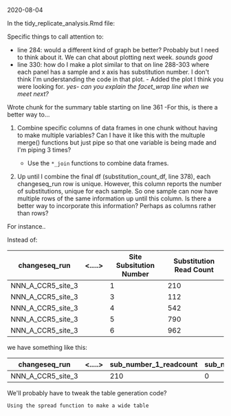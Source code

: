 2020-08-04

In the tidy_replicate_analysis.Rmd file: 

Specific things to call attention to:

- line 284: would a different kind of graph be better? Probably but I need to think about it. We can chat about plotting next week. *sounds good*
- line 330: how do I make a plot similar to that on line 288-303 where each panel has a sample and x axis has substitution number. I don't think I'm understanding the code in that plot.  - Added the plot I think you were looking for. *yes- can you explain the facet_wrap line when we meet next?*

Wrote chunk for the summary table starting on line 361
-For this, is there a better way to...
1. Combine specific columns of data frames in one chunk without having to make multiple variables? Can I have it like this with the multuple merge() functions but just pipe so that one variable is being made and I'm piping 3 times?  

    * Use the `*_join` functions to combine data frames.

2. Up until I combine the final df (substitution_count_df, line 378), each changeseq_run row is unique. However, this column reports the number of substitutions, unique for each sample. So one sample can now have multiple rows of the same information up until this column. Is there a better way to incorporate this information? Perhaps as columns rather than rows? 

For instance.. 

Instead of: 

changeseq_run     | <.....> | Site Subsitution Number | Substitution Read Count
------------------|---------|-------------------------|-------------------------
NNN_A_CCR5_site_3 |         | 1                       | 210         
NNN_A_CCR5_site_3 |         | 3                       | 112
NNN_A_CCR5_site_3 |         | 4                       | 542
NNN_A_CCR5_site_3 |         | 5                       | 790
NNN_A_CCR5_site_3 |         | 6                       | 962

we have something like this:

changeseq_run     | <.....> | sub_number_1_readcount | sub_number_2_readcount | sub_number_3_readcount | sub_number_4_readcount | sub_number_5_readcount| sub_number_6_readcount
------------------|---------|------------------------|------------------------|------------------------|------------------------|-----------------------|-----------------------
NNN_A_CCR5_site_3 |         | 210                    | 0                      | 112                    | 542                    | 790                   | 962     

We'll probably have to tweak the table generation code?

    Using the spread function to make a wide table